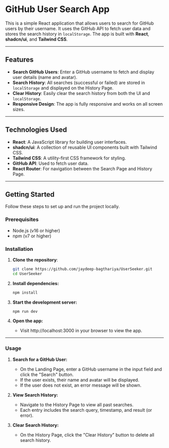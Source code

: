 # GitHub User Search App

This is a simple React application that allows users to search for GitHub users by their username. It uses the GitHub API to fetch user data and stores the search history in `localStorage`. The app is built with **React**, **shadcn/ui**, and **Tailwind CSS**.

---

## Features

- **Search GitHub Users**: Enter a GitHub username to fetch and display user details (name and avatar).
- **Search History**: All searches (successful or failed) are stored in `localStorage` and displayed on the History Page.
- **Clear History**: Easily clear the search history from both the UI and `localStorage`.
- **Responsive Design**: The app is fully responsive and works on all screen sizes.

---

## Technologies Used

- **React**: A JavaScript library for building user interfaces.
- **shadcn/ui**: A collection of reusable UI components built with Tailwind CSS.
- **Tailwind CSS**: A utility-first CSS framework for styling.
- **GitHub API**: Used to fetch user data.
- **React Router**: For navigation between the Search Page and History Page.

---

## Getting Started

Follow these steps to set up and run the project locally.

### Prerequisites

- Node.js (v16 or higher)
- npm (v7 or higher)

### Installation

1. **Clone the repository**:

   ```bash
   git clone https://github.com/jaydeep-bagthariya/UserSeeker.git
   cd UserSeeker

   ```

2. **Install dependencies:**

   ```bash
   npm install

   ```

3. **Start the development server:**

   ```bash
   npm run dev

   ```

4. **Open the app:**
   - Visit http://localhost:3000 in your browser to view the app.

---

### Usage

1. **Search for a GitHub User:**

   - On the Landing Page, enter a GitHub username in the input field and click the "Search" button.
   - If the user exists, their name and avatar will be displayed.
   - If the user does not exist, an error message will be shown.

2. **View Search History:**

   - Navigate to the History Page to view all past searches.
   - Each entry includes the search query, timestamp, and result (or error).

3. **Clear Search History:**
   - On the History Page, click the "Clear History" button to delete all search history.
